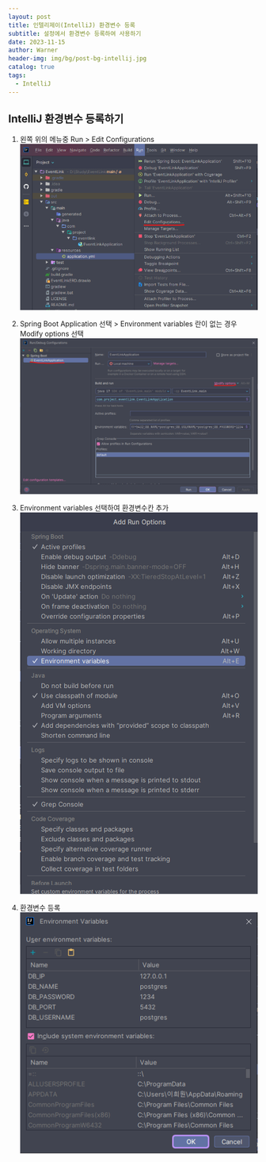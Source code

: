 ```yaml
---
layout: post
title: 인텔리제이(IntelliJ) 환경변수 등록
subtitle: 설정에서 환경변수 등록하여 사용하기
date: 2023-11-15
author: Warner
header-img: img/bg/post-bg-intellij.jpg
catalog: true
tags:
  - IntelliJ
---
```


## IntelliJ 환경변수 등록하기

1. 왼쪽 위의 메뉴중 Run > Edit Configurations
![Intellij1.png](/img/post/2023-11-15/Intellij1.png)

2. Spring Boot Application 선택 > Environment variables 란이 없는 경우 Modify options 선택
![intellij2.png](/img/post/2023-11-15/intellij2.png)

3. Environment variables 선택하여 환경변수칸 추가 
![intellij3.png](/img/post/2023-11-15/intellij3.png)

4. 환경변수 등록
![intellij4.png](/img/post/2023-11-15/intellij4.png)